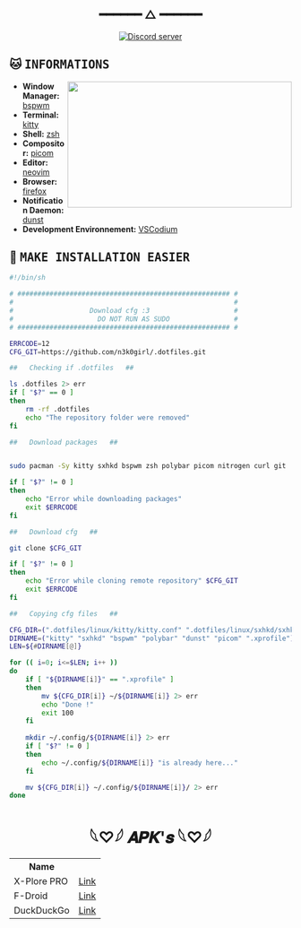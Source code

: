 <h2 align="center"> ━━━━━━  △  ━━━━━━ </h2>
<div align="center">
   <p></p>
   <a href="https://discord.gg/linuxfr">
      <img alt="Discord server" src="https://discord.com/api/guilds/1058067015891431514/embed.png?style=banner4">
   </a>
   <br>
</div>
<p/>
<h2></h2>

<!-- INFORMATION -->
## :cat: <samp>INFORMATIONS</samp>

<img align="right" width="400" height="225" src="https://cdn.discordapp.com/attachments/1050059938233319465/1057402587898458233/image.png">

- **Window Manager:** [bspwm](https://github.com/baskerville/bspwm)
- **Terminal:** [kitty](https://github.com/kovidgoyal/kitty)
- **Shell:** [zsh](https://www.zsh.org/)
- **Compositor:** [picom](https://github.com/yshui/picom)
- **Editor:** [neovim](https://github.com/neovim/neovim)
- **Browser:** [firefox](https://www.mozilla.org/en-US/firefox)
- **Notification Daemon:** [dunst](https://github.com/dunst-project/dunst)
- **Development Environnement:** [VSCodium](https://github.com/VSCodium/vscodium)


<!-- MAKE INSTALLATION EASIER -->
## 🌿 <samp>MAKE INSTALLATION EASIER</samp>

```bash
#!/bin/sh

# ##################################################### #
#                                                       #
#                   Download cfg :3                     #
#                     DO NOT RUN AS SUDO                #
# ##################################################### #

ERRCODE=12
CFG_GIT=https://github.com/n3k0girl/.dotfiles.git

##   Checking if .dotfiles   ##

ls .dotfiles 2> err
if [ "$?" == 0 ]
then
    rm -rf .dotfiles
    echo "The repository folder were removed"
fi

##   Download packages   ##


sudo pacman -Sy kitty sxhkd bspwm zsh polybar picom nitrogen curl git

if [ "$?" != 0 ]
then
    echo "Error while downloading packages"
    exit $ERRCODE
fi

##   Download cfg   ##

git clone $CFG_GIT

if [ "$?" != 0 ]
then
    echo "Error while cloning remote repository" $CFG_GIT
    exit $ERRCODE
fi

##   Copying cfg files   ##

CFG_DIR=(".dotfiles/linux/kitty/kitty.conf" ".dotfiles/linux/sxhkd/sxhkdrc" ".dotfiles/linux/bspwm/bspwmrc" ".dotfiles/linux/polybar/*" ".dotfiles/linux/dunst/dunstrc" ".dotfiles/linux/picom/picom.conf" ".dotfiles/linux/.xprofile")
DIRNAME=("kitty" "sxhkd" "bspwm" "polybar" "dunst" "picom" ".xprofile")
LEN=${#DIRNAME[@]}

for (( i=0; i<=$LEN; i++ ))
do
    if [ "${DIRNAME[i]}" == ".xprofile" ]
    then
        mv ${CFG_DIR[i]} ~/${DIRNAME[i]} 2> err
        echo "Done !"
        exit 100
    fi
  
    mkdir ~/.config/${DIRNAME[i]} 2> err
    if [ "$?" != 0 ]
    then
        echo ~/.config/${DIRNAME[i]} "is already here..."
    fi

    mv ${CFG_DIR[i]} ~/.config/${DIRNAME[i]}/ 2> err
done
```

<h1 align="center">𓆩♡𓆪 𝑨𝑷𝑲'𝒔 𓆩♡𓆪</h1>

<table align="center">
  <tr><th>Name</th>                       <th></th></tr>
  <tr><td>X-Plore PRO</td>                <td><a href="https://github.com/n3k0girl/.dotfiles/blob/main/android/apk/X-plore.apk">Link</a></td></tr>
  <tr><td>F-Droid</td>                    <td><a href="https://github.com/n3k0girl/.dotfiles/blob/main/android/apk/F-Droid.apk">Link</a></td></tr>
  <tr><td>DuckDuckGo</td>                 <td><a href="https://github.com/n3k0girl/.dotfiles/blob/main/android/apk/DuckDuckGo.apk">Link</a></td></tr>
</table>

<!-- NEKO -->

